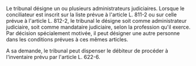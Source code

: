 Le tribunal désigne un ou plusieurs administrateurs judiciaires. Lorsque le conciliateur est inscrit sur la liste prévue à l'article L. 811-2 ou sur celle prévue à l'article L. 812-2, le tribunal le désigne soit comme administrateur judiciaire, soit comme mandataire judiciaire, selon la profession qu'il exerce. Par décision spécialement motivée, il peut désigner une autre personne dans les conditions prévues à ces mêmes articles.

A sa demande, le tribunal peut dispenser le débiteur de procéder à l'inventaire prévu par l'article L. 622-6.

